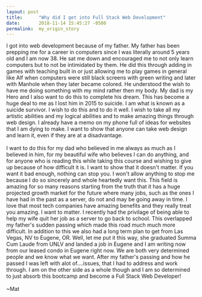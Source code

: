 ```yaml
---
layout: post
title:      "Why did I get into Full Stack Web Development"
date:       2018-11-14 15:45:27 -0500
permalink:  my_origin_story
---
```



  I got into web development because of my father. My father has been prepping me for a career in computers since I was literally around 5 years old and I am now 38. He sat me down and encouraged me to not only learn computers but to not be intimidated by them. He did this through adding in games with teaching built in or just allowing me to play games in general like Alf when computers were still black screens with green writing and later with Manhole when they later became colored. He understood the wish to have me doing something with my mind rather then my body. My dad is my Hero and I also want to do this to complete his dream. This has become a huge deal to me as I lost him in 2015 to suicide. I am what is known as a suicide survivor. I wish to do this and to do it well. I wish to take all my artistic abilities and my logical abilities and to make amazing things through web design. I already have a memo on my phone full of ideas for websites that I am dying to make. I want to show that anyone can take web design and learn it, even if they are at a disadvantage.
<br>
<br>
  I want to do this for my dad who believed in me always as much as I believed in him, for my beautiful wife who believes I can do anything, and for anyone who is reading this while taking this course and wishing to give up because of how difficult it is. I want to show that it doesn't matter. If you want it bad enough, nothing can stop you. I won't allow anything to stop me because I do so sincerely and whole heartedly want this. This field is amazing for so many reasons starting from the truth that it has a huge projected growth market for the future where many jobs, such as the ones I have had in the past as a server, do not and may be going away in time. I love that most tech companies have amazing benefits and they really treat you amazing. I want to matter. I recently had the privilage of being able to help my wife quit her job as a server to go back to school. This overlapped my father's sudden passing which made this road much much more difficult. In addition to this we also had a long term plan to get from Las Vegas, NV to Eugene, OR. Well, let me put it this way, she graduated Summa Cum Laude from UNLV and landed a job in Eugene and I am writing now from our leased condo in Eugene right now. We are both very determined people and we know what we want. After my father's passing and how he passed I was left with alot of....issues, that I had to address and work through. I am on the other side as a whole though and I am so determined to just absorb this bootcamp and become a Full Stack Web Developer!
<br>
<br>
 ~Mat
